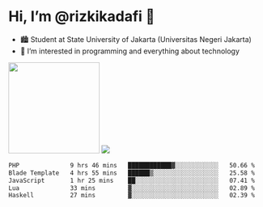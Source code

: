 # Hi, I’m @rizkikadafi 👋
- 🏙 Student at State University of Jakarta (Universitas Negeri Jakarta)
- 👀 I’m interested in programming and everything about technology
<img height="180em" src="https://github-readme-stats.vercel.app/api?username=rizkikadafi&show_icons=true&hide_border=true&&count_private=true&include_all_commits=true" />
<img src="https://github-readme-stats.vercel.app/api/top-langs/?username=rizkikadafi&show_icons=true&hide_border=true&&count_private=true&include_all_commits=true" />

<!--START_SECTION:waka-->

```txt
PHP              9 hrs 46 mins   ████████████▓░░░░░░░░░░░░   50.66 %
Blade Template   4 hrs 55 mins   ██████▒░░░░░░░░░░░░░░░░░░   25.58 %
JavaScript       1 hr 25 mins    ██░░░░░░░░░░░░░░░░░░░░░░░   07.41 %
Lua              33 mins         ▓░░░░░░░░░░░░░░░░░░░░░░░░   02.89 %
Haskell          27 mins         ▓░░░░░░░░░░░░░░░░░░░░░░░░   02.39 %
```

<!--END_SECTION:waka-->

<!---
rizkikadafi/rizkikadafi is a ✨ special ✨ repository because its `README.md` (this file) appears on your GitHub profile.
You can click the Preview link to take a look at your changes.
--->
